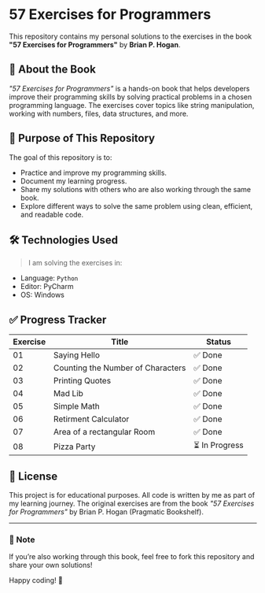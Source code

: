 # 57 Exercises for Programmers

This repository contains my personal solutions to the exercises in the book **"57 Exercises for Programmers"** by **Brian P. Hogan**.

## 📘 About the Book

_"57 Exercises for Programmers"_ is a hands-on book that helps developers improve their programming skills by solving practical problems in a chosen programming language. The exercises cover topics like string manipulation, working with numbers, files, data structures, and more.

## 🚀 Purpose of This Repository

The goal of this repository is to:
- Practice and improve my programming skills.
- Document my learning progress.
- Share my solutions with others who are also working through the same book.
- Explore different ways to solve the same problem using clean, efficient, and readable code.

## 🛠️ Technologies Used

> I am solving the exercises in:
- Language: `Python`
- Editor: PyCharm
- OS: Windows


## ✅ Progress Tracker

| Exercise | Title                             | Status   |
|----------|-----------------------------------|----------|
| 01       | Saying Hello                      | ✅ Done   |
| 02       | Counting the Number of Characters | ✅ Done   |
| 03       | Printing Quotes                   | ✅ Done   |
| 04       | Mad Lib                           | ✅ Done   |
| 05       | Simple Math                       | ✅ Done   |
| 06       | Retirment Calculator              | ✅ Done   |
| 07       | Area of a rectangular Room        | ✅ Done   |
| 08       | Pizza Party                       | ⏳ In Progress |


## 📖 License

This project is for educational purposes. All code is written by me as part of my learning journey. The original exercises are from the book *"57 Exercises for Programmers"* by Brian P. Hogan (Pragmatic Bookshelf).

---

### 📌 Note

If you’re also working through this book, feel free to fork this repository and share your own solutions!

Happy coding! 🚀
